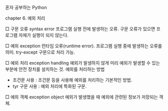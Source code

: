 혼자 공부하는 Python

chapter 6. 예외 처리

□ 구문 오류 syntax  error
프로그램 실행 전에 발생하는 오류.
구문 오류가 있으면 프로그램 자체가 실행이 되지 않는다.

□ 예외 exception
런타임 오류(runtime error).
프로그램 실행 중에 발생하는 오류를 의미.
try-except 구문으로 처리 가능.

□ 예외 처리 exception handling
예외가 발생하지 않게 미리 예외가 발생할 수 있는 부분에 안전 장치를 설치하는 것.
예외를 처리하는 방법
- 조건문 사용 : 조건문 등을 사용해 예외를 처리하는 기본적인 방법.
- tyr 구문 사용 : 예외 처리에 특화된 구문.

□ 예외 객체 exception object
예외가 발생했을 때 예외에 관련된 정보가 저장되는 객체.